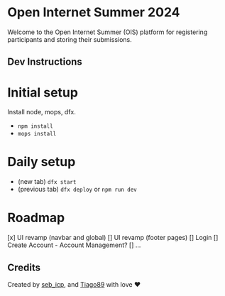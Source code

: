 # Open Internet Summer 2024

Welcome to the Open Internet Summer (OIS) platform for registering participants and storing their submissions.

##

## Dev Instructions

# Initial setup

Install node, mops, dfx.

- `npm install`
- `mops install`

# Daily setup

- (new tab) `dfx start`
- (previous tab) `dfx deploy` or `npm run dev`


# Roadmap

[x] UI revamp (navbar and global)
[] UI revamp (footer pages)
[] Login
[] Create Account - Account Management?
[] ...

## Credits

Created by [seb_icp](https://x.com/seb_icp/), and [Tiago89](https://github.com/tiagoicp) with love ❤️
